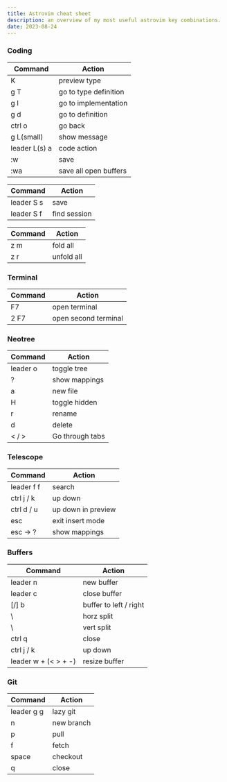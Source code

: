 ```yaml
---
title: Astrovim cheat sheet
description: an overview of my most useful astrovim key combinations.
date: 2023-08-24
---
```

### Coding
| Command | Action |
|---|---|
| K | preview type |
| g T | go to type definition |
| g I | go to implementation |
| g d | go to definition |
| ctrl o | go back |
|g L(small) | show message |
| leader L(s) a | code action |
| :w | save |
| :wa | save all open buffers |


| Command | Action |
|---|---|
| leader S s | save |
| leader S f | find session |

| Command | Action |
|---|---|
|z m | fold all |
| z r | unfold all |

### Terminal
| Command | Action |
|---|---|
| F7 | open terminal |
| 2 F7 | open second terminal|

### Neotree
| Command | Action |
|---|---|
|leader o | toggle tree |
|?|show mappings |
|a| new file |
| H | toggle hidden |
| r | rename |
| d | delete | 
| < / > | Go through tabs |

### Telescope
| Command | Action |
|---|---|
|leader f f | search|
| ctrl j / k | up down |
| ctrl d / u | up down in preview |
| esc | exit insert mode |
| esc -> ? | show mappings |

### Buffers
|Command|Action|
|---|---|
|leader n | new buffer |
|leader c | close buffer |
|[/] b | buffer to left / right|
| \\ | horz split |
|\ | vert split |
| ctrl q | close |
|ctrl j / k | up down |
|leader w + (< > + -) | resize buffer |

### Git
|Command|Action|
|---|---|
| leader g g | lazy git |
| n | new branch |
| p | pull |
| f | fetch |
| space | checkout |
| q | close |
